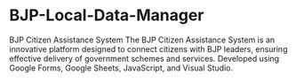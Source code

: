 # BJP-Local-Data-Manager
BJP Citizen Assistance System  The BJP Citizen Assistance System is an innovative platform designed to connect citizens with BJP leaders, ensuring effective delivery of government schemes and services. Developed using Google Forms, Google Sheets, JavaScript, and Visual Studio.
